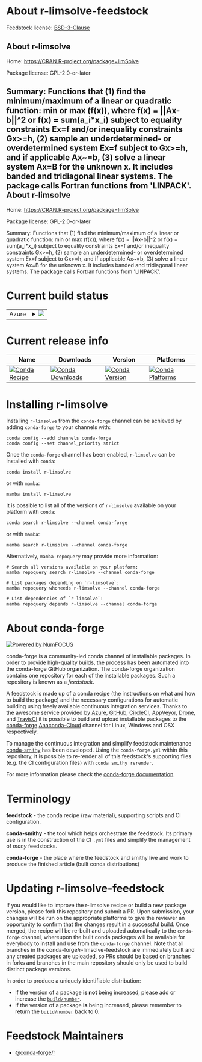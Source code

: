 About r-limsolve-feedstock
==========================

Feedstock license: [BSD-3-Clause](https://github.com/conda-forge/r-limsolve-feedstock/blob/main/LICENSE.txt)

About r-limsolve
----------------

Home: https://CRAN.R-project.org/package=limSolve

Package license: GPL-2.0-or-later

Summary: Functions that (1) find the minimum/maximum of a linear or quadratic function: min or max (f(x)), where f(x) = ||Ax-b||^2 or f(x) = sum(a_i*x_i) subject to equality constraints Ex=f and/or inequality constraints Gx>=h, (2) sample an underdetermined- or overdetermined system Ex=f subject to Gx>=h, and if applicable Ax~=b,       (3) solve a linear system Ax=B for the unknown x. It includes banded and tridiagonal linear systems.  The package calls Fortran functions from 'LINPACK'.
About r-limsolve
----------------

Home: https://CRAN.R-project.org/package=limSolve

Package license: GPL-2.0-or-later

Summary: Functions that (1) find the minimum/maximum of a linear or quadratic function: min or max (f(x)), where f(x) = ||Ax-b||^2 or f(x) = sum(a_i*x_i) subject to equality constraints Ex=f and/or inequality constraints Gx>=h, (2) sample an underdetermined- or overdetermined system Ex=f subject to Gx>=h, and if applicable Ax~=b,       (3) solve a linear system Ax=B for the unknown x. It includes banded and tridiagonal linear systems.  The package calls Fortran functions from 'LINPACK'.

Current build status
====================


<table>
    
  <tr>
    <td>Azure</td>
    <td>
      <details>
        <summary>
          <a href="https://dev.azure.com/conda-forge/feedstock-builds/_build/latest?definitionId=5261&branchName=main">
            <img src="https://dev.azure.com/conda-forge/feedstock-builds/_apis/build/status/r-limsolve-feedstock?branchName=main">
          </a>
        </summary>
        <table>
          <thead><tr><th>Variant</th><th>Status</th></tr></thead>
          <tbody><tr>
              <td>linux_64_r_base4.2</td>
              <td>
                <a href="https://dev.azure.com/conda-forge/feedstock-builds/_build/latest?definitionId=5261&branchName=main">
                  <img src="https://dev.azure.com/conda-forge/feedstock-builds/_apis/build/status/r-limsolve-feedstock?branchName=main&jobName=linux&configuration=linux%20linux_64_r_base4.2" alt="variant">
                </a>
              </td>
            </tr><tr>
              <td>linux_64_r_base4.3</td>
              <td>
                <a href="https://dev.azure.com/conda-forge/feedstock-builds/_build/latest?definitionId=5261&branchName=main">
                  <img src="https://dev.azure.com/conda-forge/feedstock-builds/_apis/build/status/r-limsolve-feedstock?branchName=main&jobName=linux&configuration=linux%20linux_64_r_base4.3" alt="variant">
                </a>
              </td>
            </tr><tr>
              <td>osx_64_r_base4.2</td>
              <td>
                <a href="https://dev.azure.com/conda-forge/feedstock-builds/_build/latest?definitionId=5261&branchName=main">
                  <img src="https://dev.azure.com/conda-forge/feedstock-builds/_apis/build/status/r-limsolve-feedstock?branchName=main&jobName=osx&configuration=osx%20osx_64_r_base4.2" alt="variant">
                </a>
              </td>
            </tr><tr>
              <td>osx_64_r_base4.3</td>
              <td>
                <a href="https://dev.azure.com/conda-forge/feedstock-builds/_build/latest?definitionId=5261&branchName=main">
                  <img src="https://dev.azure.com/conda-forge/feedstock-builds/_apis/build/status/r-limsolve-feedstock?branchName=main&jobName=osx&configuration=osx%20osx_64_r_base4.3" alt="variant">
                </a>
              </td>
            </tr><tr>
              <td>win_64</td>
              <td>
                <a href="https://dev.azure.com/conda-forge/feedstock-builds/_build/latest?definitionId=5261&branchName=main">
                  <img src="https://dev.azure.com/conda-forge/feedstock-builds/_apis/build/status/r-limsolve-feedstock?branchName=main&jobName=win&configuration=win%20win_64_" alt="variant">
                </a>
              </td>
            </tr>
          </tbody>
        </table>
      </details>
    </td>
  </tr>
</table>

Current release info
====================

| Name | Downloads | Version | Platforms |
| --- | --- | --- | --- |
| [![Conda Recipe](https://img.shields.io/badge/recipe-r--limsolve-green.svg)](https://anaconda.org/conda-forge/r-limsolve) | [![Conda Downloads](https://img.shields.io/conda/dn/conda-forge/r-limsolve.svg)](https://anaconda.org/conda-forge/r-limsolve) | [![Conda Version](https://img.shields.io/conda/vn/conda-forge/r-limsolve.svg)](https://anaconda.org/conda-forge/r-limsolve) | [![Conda Platforms](https://img.shields.io/conda/pn/conda-forge/r-limsolve.svg)](https://anaconda.org/conda-forge/r-limsolve) |

Installing r-limsolve
=====================

Installing `r-limsolve` from the `conda-forge` channel can be achieved by adding `conda-forge` to your channels with:

```
conda config --add channels conda-forge
conda config --set channel_priority strict
```

Once the `conda-forge` channel has been enabled, `r-limsolve` can be installed with `conda`:

```
conda install r-limsolve
```

or with `mamba`:

```
mamba install r-limsolve
```

It is possible to list all of the versions of `r-limsolve` available on your platform with `conda`:

```
conda search r-limsolve --channel conda-forge
```

or with `mamba`:

```
mamba search r-limsolve --channel conda-forge
```

Alternatively, `mamba repoquery` may provide more information:

```
# Search all versions available on your platform:
mamba repoquery search r-limsolve --channel conda-forge

# List packages depending on `r-limsolve`:
mamba repoquery whoneeds r-limsolve --channel conda-forge

# List dependencies of `r-limsolve`:
mamba repoquery depends r-limsolve --channel conda-forge
```


About conda-forge
=================

[![Powered by
NumFOCUS](https://img.shields.io/badge/powered%20by-NumFOCUS-orange.svg?style=flat&colorA=E1523D&colorB=007D8A)](https://numfocus.org)

conda-forge is a community-led conda channel of installable packages.
In order to provide high-quality builds, the process has been automated into the
conda-forge GitHub organization. The conda-forge organization contains one repository
for each of the installable packages. Such a repository is known as a *feedstock*.

A feedstock is made up of a conda recipe (the instructions on what and how to build
the package) and the necessary configurations for automatic building using freely
available continuous integration services. Thanks to the awesome service provided by
[Azure](https://azure.microsoft.com/en-us/services/devops/), [GitHub](https://github.com/),
[CircleCI](https://circleci.com/), [AppVeyor](https://www.appveyor.com/),
[Drone](https://cloud.drone.io/welcome), and [TravisCI](https://travis-ci.com/)
it is possible to build and upload installable packages to the
[conda-forge](https://anaconda.org/conda-forge) [Anaconda-Cloud](https://anaconda.org/)
channel for Linux, Windows and OSX respectively.

To manage the continuous integration and simplify feedstock maintenance
[conda-smithy](https://github.com/conda-forge/conda-smithy) has been developed.
Using the ``conda-forge.yml`` within this repository, it is possible to re-render all of
this feedstock's supporting files (e.g. the CI configuration files) with ``conda smithy rerender``.

For more information please check the [conda-forge documentation](https://conda-forge.org/docs/).

Terminology
===========

**feedstock** - the conda recipe (raw material), supporting scripts and CI configuration.

**conda-smithy** - the tool which helps orchestrate the feedstock.
                   Its primary use is in the construction of the CI ``.yml`` files
                   and simplify the management of *many* feedstocks.

**conda-forge** - the place where the feedstock and smithy live and work to
                  produce the finished article (built conda distributions)


Updating r-limsolve-feedstock
=============================

If you would like to improve the r-limsolve recipe or build a new
package version, please fork this repository and submit a PR. Upon submission,
your changes will be run on the appropriate platforms to give the reviewer an
opportunity to confirm that the changes result in a successful build. Once
merged, the recipe will be re-built and uploaded automatically to the
`conda-forge` channel, whereupon the built conda packages will be available for
everybody to install and use from the `conda-forge` channel.
Note that all branches in the conda-forge/r-limsolve-feedstock are
immediately built and any created packages are uploaded, so PRs should be based
on branches in forks and branches in the main repository should only be used to
build distinct package versions.

In order to produce a uniquely identifiable distribution:
 * If the version of a package **is not** being increased, please add or increase
   the [``build/number``](https://docs.conda.io/projects/conda-build/en/latest/resources/define-metadata.html#build-number-and-string).
 * If the version of a package **is** being increased, please remember to return
   the [``build/number``](https://docs.conda.io/projects/conda-build/en/latest/resources/define-metadata.html#build-number-and-string)
   back to 0.

Feedstock Maintainers
=====================

* [@conda-forge/r](https://github.com/conda-forge/r/)

